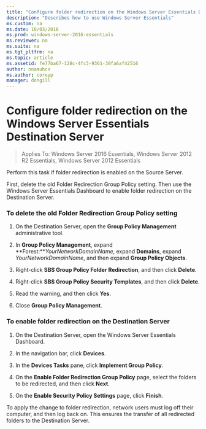 ```yaml
---
title: "Configure folder redirection on the Windows Server Essentials Destination Server"
description: "Describes how to use Windows Server Essentials"
ms.custom: na
ms.date: 10/03/2016
ms.prod: windows-server-2016-essentials
ms.reviewer: na
ms.suite: na
ms.tgt_pltfrm: na
ms.topic: article
ms.assetid: fe77ba67-128c-4fc3-9361-30fa6af42516
author: nnamuhcs
ms.author: coreyp
manager: dongill
---
```


# Configure folder redirection on the Windows Server Essentials Destination Server

>Applies To: Windows Server 2016 Essentials, Windows Server 2012 R2 Essentials, Windows Server 2012 Essentials

Perform this task if folder redirection is enabled on the Source Server.  
  
 First, delete the old Folder Redirection Group Policy setting. Then use the  Windows Server Essentials Dashboard to enable folder redirection on the Destination Server.  
  
### To delete the old Folder Redirection Group Policy setting  
  
1.  On the Destination Server, open the **Group Policy Management** administrative tool.  
  
2.  In **Group Policy Management**, expand **Forest:***YourNetworkDomainName*, expand **Domains**, expand *YourNetworkDomainName*, and then expand **Group Policy Objects**.  
  
3.  Right-click **SBS Group Policy Folder Redirection**, and then click **Delete**.  
  
4.  Right-click **SBS Group Policy Security Templates**, and then click **Delete**.  
  
5.  Read the warning, and then click **Yes**.  
  
6.  Close **Group Policy Management**.  
  
### To enable folder redirection on the Destination Server  
  
1.  On the Destination Server, open the  Windows Server Essentials Dashboard.  
  
2.  In the navigation bar, click **Devices**.  
  
3.  In the **Devices Tasks** pane, click **Implement Group Policy**.  
  
4.  On the **Enable Folder Redirection Group Policy** page, select the folders to be redirected, and then click **Next**.  
  
5.  On the **Enable Security Policy Settings** page, click **Finish**.  
  
 To apply the change to folder redirection, network users must log off their computer, and then log back on. This ensures the transfer of all redirected folders to the Destination Server.
